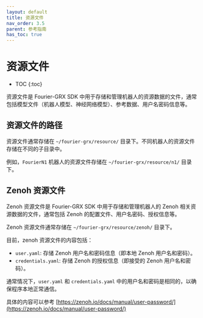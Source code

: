 ```yaml
---
layout: default
title: 资源文件
nav_order: 3.5
parent: 参考指南
has_toc: true
---
```


# 资源文件

* TOC
{:toc}

资源文件是 Fourier-GRX SDK 中用于存储和管理机器人的资源数据的文件，通常包括模型文件（机器人模型、神经网络模型）、参考数据、用户名密码信息等。

## 资源文件的路径

资源文件通常存储在 `~/fourier-grx/resource/` 目录下。不同机器人的资源文件存储在不同的子目录中。

例如，`FourierN1` 机器人的资源文件存储在 `~/fourier-grx/resource/n1/` 目录下。

## Zenoh 资源文件

Zenoh 资源文件是 Fourier-GRX SDK 中用于存储和管理机器人的 Zenoh 相关资源数据的文件，通常包括 Zenoh 的配置文件、用户名密码、授权信息等。

Zenoh 资源文件通常存储在 `~/fourier-grx/resource/zenoh/` 目录下。

目前，zenoh 资源文件的内容包括：
- `user.yaml`: 存储 Zenoh 用户名和密码信息（即本地 Zenoh 用户名和密码）。
- `credentials.yaml`: 存储 Zenoh 的授权信息（即接受的 Zenoh 用户名和密码）。

通常情况下，`user.yaml` 和 `credentials.yaml` 中的用户名和密码是相同的，以确保程序本地正常通信。

具体的内容可以参考 [https://zenoh.io/docs/manual/user-password/](https://zenoh.io/docs/manual/user-password/)